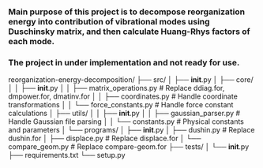 ### Main purpose of this project is to decompose reorganization energy into contribution of vibrational modes using Duschinsky matrix, and then calculate Huang-Rhys factors of each mode. 

### The project in under implementation and not ready for use.



reorganization-energy-decomposition/
├── src/
│   ├── __init__.py
│   ├── core/
│   │   ├── __init__.py
│   │   ├── matrix_operations.py    # Replace ddiag.for, dmpower.for, dmatinv.for
│   │   ├── coordinates.py          # Handle coordinate transformations
│   │   └── force_constants.py      # Handle force constant calculations
│   ├── utils/
│   │   ├── __init__.py
│   │   ├── gaussian_parser.py      # Handle Gaussian file parsing
│   │   └── constants.py            # Physical constants and parameters
│   └── programs/
│       ├── __init__.py
│       ├── dushin.py              # Replace dushin.for
│       ├── displace.py            # Replace displace.for
│       └── compare_geom.py        # Replace compare-geom.for
├── tests/
│   └── __init__.py
├── requirements.txt
└── setup.py